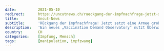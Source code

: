 ```yaml
---
date:          2021-05-10
redirect:      https://uncutnews.ch/rueckgang-der-impfnachfrage-jetzt-setzt-eine-armee-grosser-biotech-unternehmen-psychologische-taktiken-ein-um-die-nachfrage-zu-steigern/
title:         Uncut-News
subtitle:      'Rückgang der Impfnachfrage! Jetzt setzt eine Armee großer Biotech-Unternehmen psychologische Taktiken ein, um die Nachfrage zu steigern'
description:   'Ein neues „Vaccination Demand Observatory“ nutzt Überwachung, Bots und Massenmarketing-Programme zur Verhaltensänderung, um widerstrebende Menschen dazu zu bringen, die richtigen Entscheidungen zu treffen Die USA sind voll von einem Überschuss an Coronavirus-Impfstoffen, da die Nachfrage nach ihnen plötzlich zurückgegangen ist. Die meisten Amerikaner, die eine Impfung wollen, haben sie bekommen. Jetzt verstärkt eine Armee von […]'
country:       CH
categories:    [Impfung, Mensch]
tags:          [manipulation, impfzwang]
---
```

